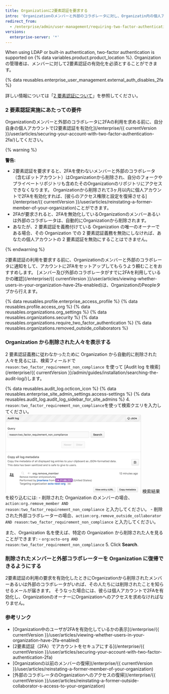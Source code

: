 ```yaml
---
title: Organizationに2要素認証を要求する
intro: 'Organizationのメンバーと外部のコラボレータに対し、Organizatin内の個人アカウントで2要素認証を有効化することを求め、悪意ある者がOrganizationのリポジトリや設定にアクセスするのを困難にできます。'
redirect_from:
  - /enterprise/admin/user-management/requiring-two-factor-authentication-for-an-organization
versions:
  enterprise-server: '*'
---
```


When using LDAP or built-in authentication, two-factor authentication is supported on {% data variables.product.product_location %}. Organizationの管理者は、メンバーに対して2要素認証の有効化を必須とすることができます。

{% data reusables.enterprise_user_management.external_auth_disables_2fa %}

詳しい情報については「[2 要素認証について](/github/authenticating-to-github/about-two-factor-authentication)」を参照してください。

### 2 要素認証実施にあたっての要件

Organizationのメンバーと外部のコラボレータに2FAの利用を求める前に、自分自身の個人アカウントで[2要素認証を有効化](/enterprise/{{ currentVersion }}/user/articles/securing-your-account-with-two-factor-authentication-2fa/)してください。

{% warning %}

**警告:**

- 2要素認証を要求すると、2FAを使わないメンバーと外部のコラボレータ（含むぼットアカウント）はOrganizationから削除され、自分のフォークやプライベートリポジトリも含めたそのOrganizationのリポジトリにアクセスできなくなります。 Organizationから削除されて3ヶ月以内に個人アカウントで2FAを有効化すれば、[彼らのアクセス権限と設定を復帰させる](/enterprise/{{ currentVersion }}/user/articles/reinstating-a-former-member-of-your-organization)ことができます。
- 2FAが要求されると、2FAを無効化しているOrganizationのメンバーあるいは外部のコラボレータは、自動的にOrganizationから削除されます。
- あなたが、2 要素認証を義務付けている Organization の唯一のオーナーである場合、その Organization での 2 要素認証義務を無効にしなければ、あなたの個人アカウントの 2 要素認証を無効にすることはできません。

{% endwarning %}

2要素認証の利用を要求する前に、Organizationのメンバーと外部のコラボレータに通知をして、アカウントに2FAをセットアップしてもらうよう頼むことをおすすめします。 [メンバー及び外部のコラボレータがすでに2FAを利用しているかの確認](/enterprise/{{ currentVersion }}/user/articles/viewing-whether-users-in-your-organization-have-2fa-enabled)は、OrganizationのPeopleタブから行えます。

{% data reusables.profile.enterprise_access_profile %}
{% data reusables.profile.access_org %}
{% data reusables.organizations.org_settings %}
{% data reusables.organizations.security %}
{% data reusables.organizations.require_two_factor_authentication %}
{% data reusables.organizations.removed_outside_collaborators %}

### Organization から削除された人々を表示する

2 要素認証義務に従わなかったために Organization から自動的に削除された人々を見るには、検索フィールドで `reason:two_factor_requirement_non_compliance` を使って [Audit log を検索](/enterprise/{{ currentVersion }}/admin/guides/installation/searching-the-audit-log/)します。

{% data reusables.audit_log.octicon_icon %}
{% data reusables.enterprise_site_admin_settings.access-settings %}
{% data reusables.audit_log.audit_log_sidebar_for_site_admins %}
4. `reason:two_factor_requirement_non_compliance`を使って検索クエリを入力してください。 ![2 要素認証への非準拠で削除されたユーザを示す Staff tools audit log イベント](/assets/images/help/2fa/2fa_noncompliance_stafftools_audit_log_search.png) 検索結果を絞り込むには:
    - 削除された Organization のメンバーの場合、`action:org.remove_member AND reason:two_factor_requirement_non_compliance` と入力してください。
    - 削除された外部コラボレーターの場合、`action:org.remove_outside_collaborator AND reason:two_factor_requirement_non_compliance` と入力してください。

  また、Organization 名を使えば、特定の Organization から削除された人を見ることができます:
    - `org:octo-org AND reason:two_factor_requirement_non_compliance`
5. Click **Search**.

### 削除されたメンバーと外部コラボレーターを Organization に復帰できるようにする

2要素認証の利用の要求を有効化したときにOrganizationから削除されたメンバーあるいは外部のコラボレータがいれば、その人たちには削除されたことを知らせるメールが届きます。 そうなった場合には、彼らは個人アカウントで2FAを有効化し、OrganizationのオーナーにOrganizationへのアクセスを求めなければなりません。

### 参考リンク

- [Organization中のユーザが2FAを有効化しているかの表示](/enterprise/{{ currentVersion }}/user/articles/viewing-whether-users-in-your-organization-have-2fa-enabled)
- [2要素認証（2FA）でアカウントをセキュアにする](/enterprise/{{ currentVersion }}/user/articles/securing-your-account-with-two-factor-authentication-2fa)
- [Organizationの以前のメンバーの復帰](/enterprise/{{ currentVersion }}/user/articles/reinstating-a-former-member-of-your-organization)
- [外部のコラボレータのOrganizationへのアクセスの復帰](/enterprise/{{ currentVersion }}/user/articles/reinstating-a-former-outside-collaborator-s-access-to-your-organization)

